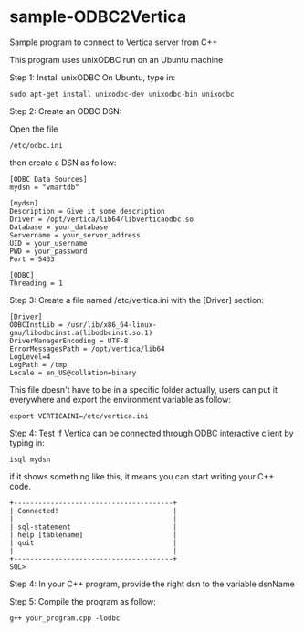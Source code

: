 # sample-ODBC2Vertica
Sample program to connect to Vertica server from C++

This program uses unixODBC run on an Ubuntu machine

Step 1: Install unixODBC
On Ubuntu, type in:

```
sudo apt-get install unixodbc-dev unixodbc-bin unixodbc
```

Step 2: Create an ODBC DSN: 

Open the file 
```
/etc/odbc.ini 
```
then create a DSN as follow:

```
[ODBC Data Sources]
mydsn = "vmartdb"

[mydsn]
Description = Give it some description
Driver = /opt/vertica/lib64/libverticaodbc.so
Database = your_database
Servername = your_server_address
UID = your_username
PWD = your_password
Port = 5433

[ODBC]
Threading = 1 
```

Step 3:
Create a file named /etc/vertica.ini with the [Driver] section:

```
[Driver]
ODBCInstLib = /usr/lib/x86_64-linux-gnu/libodbcinst.a(libodbcinst.so.1)
DriverManagerEncoding = UTF-8
ErrorMessagesPath = /opt/vertica/lib64
LogLevel=4
LogPath = /tmp
Locale = en_US@collation=binary
```

This file doesn't have to be in a specific folder actually, users can put it everywhere and export the environment variable as follow:

```
export VERTICAINI=/etc/vertica.ini
```

Step 4: Test if Vertica can be connected through ODBC interactive client by typing in:

```
isql mydsn
```
if it shows something like this, it means you can start writing your C++ code.
```
+---------------------------------------+
| Connected!                            |
|                                       |
| sql-statement                         |
| help [tablename]                      |
| quit                                  |
|                                       |
+---------------------------------------+
SQL> 
```

Step 4: In your C++ program, provide the right dsn to the variable dsnName

Step 5: Compile the program as follow:
```
g++ your_program.cpp -lodbc
```
